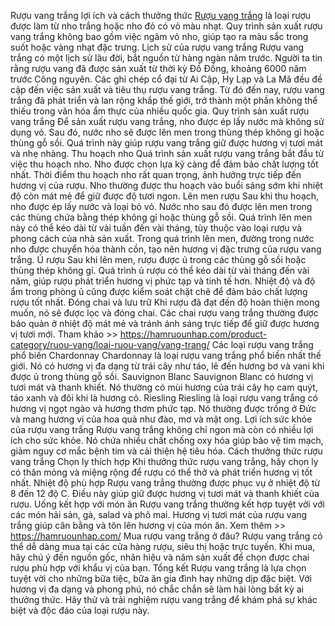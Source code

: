 Rượu vang trắng lợi ích và cách thưởng thức
[Rượu vang trắng](https://hamruounhap.com/product-category/ruou-vang/loai-ruou-vang/vang-trang/) là loại rượu được làm từ nho trắng hoặc nho đỏ có vỏ màu nhạt. Quy trình sản xuất rượu vang trắng không bao gồm việc ngâm vỏ nho, giúp tạo ra màu sắc trong suốt hoặc vàng nhạt đặc trưng.
Lịch sử của rượu vang trắng
Rượu vang trắng có một lịch sử lâu đời, bắt nguồn từ hàng ngàn năm trước. Người ta tin rằng rượu vang đã được sản xuất từ thời kỳ Đồ Đồng, khoảng 6000 năm trước Công nguyên. Các ghi chép cổ đại từ Ai Cập, Hy Lạp và La Mã đều đề cập đến việc sản xuất và tiêu thụ rượu vang trắng. Từ đó đến nay, rượu vang trắng đã phát triển và lan rộng khắp thế giới, trở thành một phần không thể thiếu trong văn hóa ẩm thực của nhiều quốc gia.
Quy trình sản xuất rượu vang trắng
Để sản xuất rượu vang trắng, nho được ép lấy nước mà không sử dụng vỏ. Sau đó, nước nho sẽ được lên men trong thùng thép không gỉ hoặc thùng gỗ sồi. Quá trình này giúp rượu vang trắng giữ được hương vị tươi mát và nhẹ nhàng.
Thu hoạch nho
Quá trình sản xuất rượu vang trắng bắt đầu từ việc thu hoạch nho. Nho được chọn lựa kỹ càng để đảm bảo chất lượng tốt nhất. Thời điểm thu hoạch nho rất quan trọng, ảnh hưởng trực tiếp đến hương vị của rượu. Nho thường được thu hoạch vào buổi sáng sớm khi nhiệt độ còn mát mẻ để giữ được độ tươi ngon.
Lên men rượu
Sau khi thu hoạch, nho được ép lấy nước và loại bỏ vỏ. Nước nho sau đó được lên men trong các thùng chứa bằng thép không gỉ hoặc thùng gỗ sồi. Quá trình lên men này có thể kéo dài từ vài tuần đến vài tháng, tùy thuộc vào loại rượu và phong cách của nhà sản xuất. Trong quá trình lên men, đường trong nước nho được chuyển hóa thành cồn, tạo nên hương vị đặc trưng của rượu vang trắng.
Ủ rượu
Sau khi lên men, rượu được ủ trong các thùng gỗ sồi hoặc thùng thép không gỉ. Quá trình ủ rượu có thể kéo dài từ vài tháng đến vài năm, giúp rượu phát triển hương vị phức tạp và tinh tế hơn. Nhiệt độ và độ ẩm trong phòng ủ cũng được kiểm soát chặt chẽ để đảm bảo chất lượng rượu tốt nhất.
Đóng chai và lưu trữ
Khi rượu đã đạt đến độ hoàn thiện mong muốn, nó sẽ được lọc và đóng chai. Các chai rượu vang trắng thường được bảo quản ở nhiệt độ mát mẻ và tránh ánh sáng trực tiếp để giữ được hương vị tươi mới.
Tham khảo >> https://hamruounhap.com/product-category/ruou-vang/loai-ruou-vang/vang-trang/
Các loại rượu vang trắng phổ biến
Chardonnay
Chardonnay là loại rượu vang trắng phổ biến nhất thế giới. Nó có hương vị đa dạng từ trái cây như táo, lê đến hương bơ và vani khi được ủ trong thùng gỗ sồi.
Sauvignon Blanc
Sauvignon Blanc có hương vị tươi mát và thanh khiết. Nó thường có mùi hương của trái cây họ cam quýt, táo xanh và đôi khi là hương cỏ.
Riesling
Riesling là loại rượu vang trắng có hương vị ngọt ngào và hương thơm phức tạp. Nó thường được trồng ở Đức và mang hương vị của hoa quả như đào, mơ và mật ong.
Lợi ích sức khỏe của rượu vang trắng
Rượu vang trắng không chỉ ngon mà còn có nhiều lợi ích cho sức khỏe. Nó chứa nhiều chất chống oxy hóa giúp bảo vệ tim mạch, giảm nguy cơ mắc bệnh tim và cải thiện hệ tiêu hóa.
Cách thưởng thức rượu vang trắng
Chọn ly thích hợp
Khi thưởng thức rượu vang trắng, hãy chọn ly có thân mỏng và miệng rộng để rượu có thể thở và phát triển hương vị tốt nhất.
Nhiệt độ phù hợp
Rượu vang trắng thường được phục vụ ở nhiệt độ từ 8 đến 12 độ C. Điều này giúp giữ được hương vị tươi mát và thanh khiết của rượu.
Uống kết hợp với món ăn
Rượu vang trắng thường kết hợp tuyệt vời với các món hải sản, gà, salad và phô mai. Hương vị tươi mát của rượu vang trắng giúp cân bằng và tôn lên hương vị của món ăn.
Xem thêm >> https://hamruounhap.com/
Mua rượu vang trắng ở đâu?
Rượu vang trắng có thể dễ dàng mua tại các cửa hàng rượu, siêu thị hoặc trực tuyến. Khi mua, hãy chú ý đến nguồn gốc, nhãn hiệu và năm sản xuất để chọn được chai rượu phù hợp với khẩu vị của bạn.
Tổng kết
Rượu vang trắng là lựa chọn tuyệt vời cho những bữa tiệc, bữa ăn gia đình hay những dịp đặc biệt. Với hương vị đa dạng và phong phú, nó chắc chắn sẽ làm hài lòng bất kỳ ai thưởng thức. Hãy thử và trải nghiệm rượu vang trắng để khám phá sự khác biệt và độc đáo của loại rượu này.

